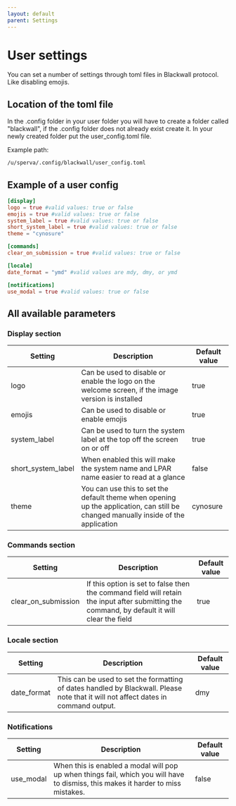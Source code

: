 ```yaml
---
layout: default
parent: Settings
---
```


# User settings

You can set a number of settings through toml files in Blackwall protocol. Like disabling emojis.

## Location of the toml file

In the .config folder in your user folder you will have to create a folder called "blackwall", if the .config folder does not already exist create it. In your newly created folder put the user_config.toml file.

Example path:

```txt
/u/sperva/.config/blackwall/user_config.toml
```

## Example of a user config

```toml
[display]
logo = true #valid values: true or false
emojis = true #valid values: true or false
system_label = true #valid values: true or false
short_system_label = true #valid values: true or false
theme = "cynosure"

[commands]
clear_on_submission = true #valid values: true or false

[locale]
date_format = "ymd" #valid values are mdy, dmy, or ymd

[notifications]
use_modal = true #valid values: true or false
```

## All available parameters

### Display section

| Setting | Description | Default value |
|---------|-------------|---------|
| logo    | Can be used to disable or enable the logo on the welcome screen, if the image version is installed            | true        |
| emojis        | Can be used to disable or enable emojis | true        |
| system_label        | Can be used to turn the system label at the top off the screen on or off | true        |
| short_system_label        | When enabled this will make the system name and LPAR name easier to read at a glance | false        |
| theme        | You can use this to set the default theme when opening up the application, can still be changed manually inside of the application | cynosure        |

### Commands section

| Setting | Description | Default value |
|---------|-------------|---------|
| clear_on_submission        | If this option is set to false then the command field will retain the input after submitting the command, by default it will clear the field | true        |

### Locale section

| Setting | Description | Default value |
|---------|-------------|---------|
| date_format | This can be used to set the formatting of dates handled by Blackwall. Please note that it will not affect dates in command output. | dmy        |

### Notifications

| Setting | Description | Default value |
|---------|-------------|---------|
| use_modal | When this is enabled a modal will pop up when things fail, which you will have to dismiss, this makes it harder to miss mistakes. | false        |
